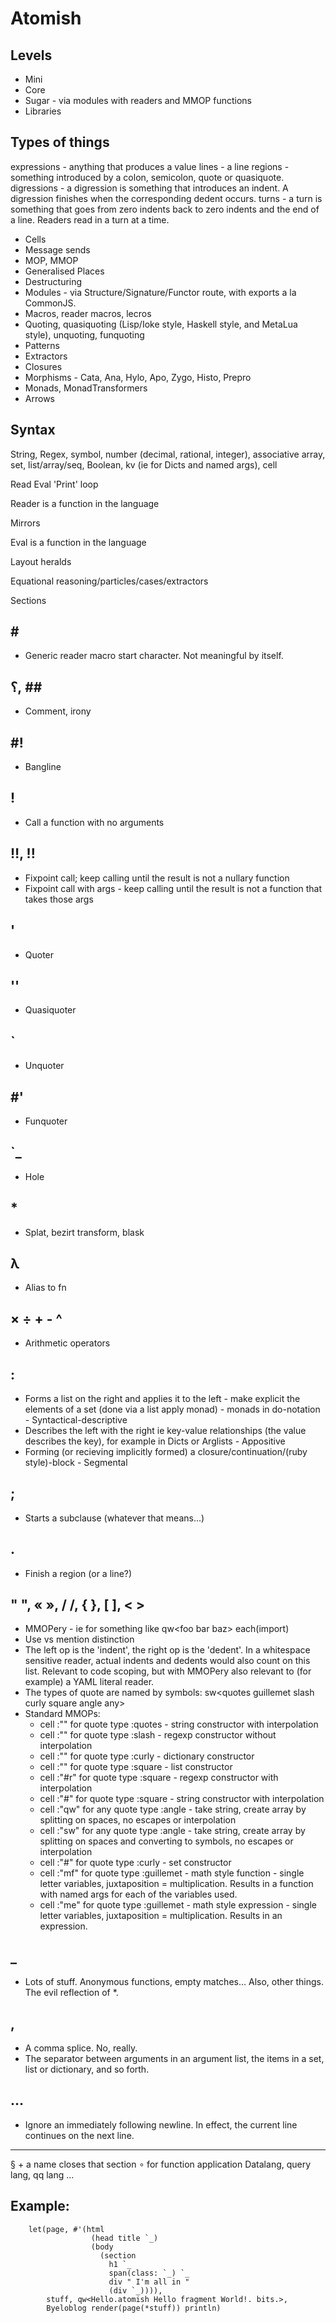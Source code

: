 Atomish
=======

Levels
------

- Mini
- Core
- Sugar - via modules with readers and MMOP functions
- Libraries

Types of things
---------------

expressions - anything that produces a value
lines - a line
regions - something introduced by a colon, semicolon, quote or quasiquote.
digressions - a digression is something that introduces an indent. A digression finishes when the corresponding dedent occurs.
turns - a turn is something that goes from zero indents back to zero indents and the end of a line. Readers read in a turn at a time.

- Cells
- Message sends
- MOP, MMOP
- Generalised Places 
- Destructuring
- Modules - via Structure/Signature/Functor route, with exports a la CommonJS.
- Macros, reader macros, lecros
- Quoting, quasiquoting (Lisp/Ioke style, Haskell style, and MetaLua style), unquoting, funquoting
- Patterns
- Extractors
- Closures
- Morphisms - Cata, Ana, Hylo, Apo, Zygo, Histo, Prepro
- Monads, MonadTransformers
- Arrows

Syntax
------

String, Regex, symbol, number (decimal, rational, integer), associative array, set, list/array/seq, Boolean, kv (ie for Dicts and named args), cell

Read Eval 'Print' loop

Reader is a function in the language

Mirrors

Eval is a function in the language

Layout heralds

Equational reasoning/particles/cases/extractors

Sections


\#
--

- Generic reader macro start character. Not meaningful by itself.


؟, ##
--
- Comment, irony

\#!
--
- Bangline

!
--
- Call a function with no arguments

‼, !!
--
- Fixpoint call; keep calling until the result is not a nullary function
- Fixpoint call with args - keep calling until the result is not a function that takes those args

'
--
- Quoter


''
--
- Quasiquoter


\`
--
- Unquoter


\#'
--
- Funquoter


\`\_
--
- Hole


\*
--
- Splat, bezirt transform, blask


λ 
--
- Alias to fn


× ÷ + - ^
--
- Arithmetic operators


:
---
- Forms a list on the right and applies it to the left - make explicit the elements of a set (done via a list apply monad) - monads in do-notation - Syntactical-descriptive
- Describes the left with the right ie key-value relationships (the value describes the key), for example in Dicts or Arglists - Appositive
- Forming (or recieving implicitly formed) a closure/continuation/(ruby style)-block - Segmental


;
---
- Starts a subclause (whatever that means...)


.
---
- Finish a region (or a line?)


" ", « », / /, { }, [ ], &lt; &gt;
---

- MMOPery - ie for something like
  qw&lt;foo bar baz&gt; each(import)
- Use vs mention distinction
- The left op is the 'indent', the right op is the 'dedent'. In a whitespace sensitive reader, actual indents and dedents would also count on this list. Relevant to code scoping, but with MMOPery also relevant to (for example) a YAML literal reader.
- The types of quote are named by symbols: sw&lt;quotes guillemet slash curly square angle any&gt;
- Standard MMOPs:
    - cell :"" for quote type :quotes - string constructor with interpolation
    - cell :"" for quote type :slash - regexp constructor without interpolation
    - cell :"" for quote type :curly - dictionary constructor
    - cell :"" for quote type :square - list constructor
    - cell :"#r" for quote type :square - regexp constructor with interpolation
    - cell :"#" for quote type :square - string constructor with interpolation
    - cell :"qw" for any quote type :angle - take string, create array by splitting on spaces, no escapes or interpolation
    - cell :"sw" for any quote type :angle - take string, create array by splitting on spaces and converting to symbols, no escapes or interpolation
    - cell :"#" for quote type :curly - set constructor
    - cell :"mf" for quote type :guillemet - math style function - single letter variables, juxtaposition = multiplication. Results in a function with named args for each of the variables used.
    - cell :"me" for quote type :guillemet - math style expression - single letter variables, juxtaposition = multiplication. Results in an expression.

_
---
- Lots of stuff. Anonymous functions, empty matches... Also, other things. The evil reflection of \*.

,
---
- A comma splice. No, really.
- The separator between arguments in an argument list, the items in a set, list or dictionary, and so forth.

…
---
- Ignore an immediately following newline. In effect, the current line continues on the next line.


---

§ + a name closes that section
∘ for function application
Datalang, query lang, qq lang ...


Example:
--------

        let(page, #'(html
                      (head title `_)
                      (body
                        (section
                          h1 `_
                          span(class: `_) `_
                          div " I'm all in "
                          (div `_)))),
            stuff, qw<Hello.atomish Hello fragment World!. bits.>,
            Byeloblog render(page(*stuff)) println)
